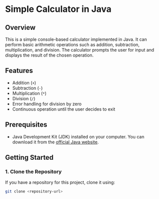 # Simple Calculator in Java

## Overview

This is a simple console-based calculator implemented in Java. It can perform basic arithmetic operations such as addition, subtraction, multiplication, and division. The calculator prompts the user for input and displays the result of the chosen operation.

## Features

- Addition (`+`)
- Subtraction (`-`)
- Multiplication (`*`)
- Division (`/`)
- Error handling for division by zero
- Continuous operation until the user decides to exit

## Prerequisites

- Java Development Kit (JDK) installed on your computer. You can download it from the [official Java website](https://www.oracle.com/java/technologies/javase-jdk11-downloads.html).

## Getting Started

### 1. Clone the Repository

If you have a repository for this project, clone it using:
```bash
git clone <repository-url>
